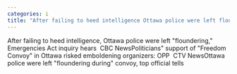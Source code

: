 ```yaml
---
categories: i
title: "After failing to heed intelligence Ottawa police were left floundering Emergencies Act inquiry hears  CBC News"
---
```

After failing to heed intelligence, Ottawa police were left "floundering," Emergencies Act inquiry hears&nbsp;&nbsp;CBC NewsPoliticians" support of "Freedom Convoy" in Ottawa risked emboldening organizers: OPP&nbsp;&nbsp;CTV NewsOttawa police were left "floundering during" convoy, top official tells